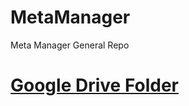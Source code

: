 # MetaManager
Meta Manager General Repo

# [Google Drive Folder][gdrive]







[gdrive]: https://drive.google.com/drive/folders/19YNOQDhA_R77NOeczjiLmSvk85LHjx4M

